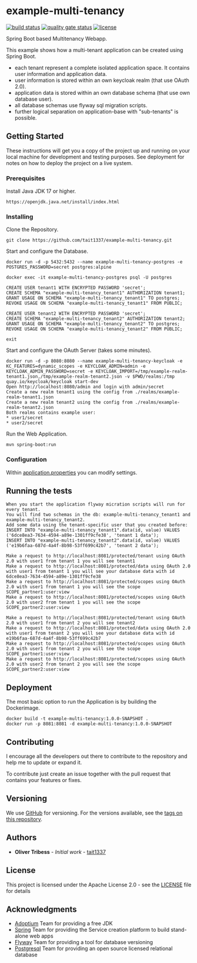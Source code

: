 # example-multi-tenancy
[![build status](https://github.com/Tait1337/example-multi-tenancy/workflows/build/badge.svg)](https://github.com/Tait1337/example-multi-tenancy/actions)
[![quality gate status](https://sonarcloud.io/api/project_badges/measure?project=Tait1337_example-multi-tenancy&metric=alert_status)](https://sonarcloud.io/dashboard?id=Tait1337_example-multi-tenancy)
[![license](https://img.shields.io/github/license/Tait1337/example-multi-tenancy)](LICENSE)

Spring Boot based Multitenancy Webapp.

This example shows how a multi-tenant application can be created using Spring Boot.
- each tenant represent a complete isolated application space. It contains user information and application data.
- user information is stored within an own keycloak realm (that use OAuth 2.0).
- application data is stored within an own database schema (that use own database user).
- all database schemas use flyway sql migration scripts.
- further logical separation on application-base with "sub-tenants" is possible.

## Getting Started

These instructions will get you a copy of the project up and running on your local machine for development and testing purposes. See deployment for notes on how to deploy the project on a live system.

### Prerequisites

Install Java JDK 17 or higher.
```
https://openjdk.java.net/install/index.html
```

### Installing

Clone the Repository.
```
git clone https://github.com/tait1337/example-multi-tenancy.git
```

Start and configure the Database.
```
docker run -d -p 5432:5432 --name example-multi-tenancy-postgres -e POSTGRES_PASSWORD=secret postgres:alpine

docker exec -it example-multi-tenancy-postgres psql -U postgres

CREATE USER tenant1 WITH ENCRYPTED PASSWORD 'secret';
CREATE SCHEMA "example-multi-tenancy_tenant1" AUTHORIZATION tenant1;
GRANT USAGE ON SCHEMA "example-multi-tenancy_tenant1" TO postgres;
REVOKE USAGE ON SCHEMA "example-multi-tenancy_tenant1" FROM PUBLIC;

CREATE USER tenant2 WITH ENCRYPTED PASSWORD 'secret';
CREATE SCHEMA "example-multi-tenancy_tenant2" AUTHORIZATION tenant2;
GRANT USAGE ON SCHEMA "example-multi-tenancy_tenant2" TO postgres;
REVOKE USAGE ON SCHEMA "example-multi-tenancy_tenant2" FROM PUBLIC;

exit
```

Start and configure the OAuth Server (takes some minutes).
```
docker run -d -p 8080:8080 --name example-multi-tenancy-keycloak -e KC_FEATURES=dynamic_scopes -e KEYCLOAK_ADMIN=admin -e KEYCLOAK_ADMIN_PASSWORD=secret -e KEYCLOAK_IMPORT=/tmp/example-realm-tenant1.json,/tmp/example-realm-tenant2.json -v $PWD/realms:/tmp quay.io/keycloak/keycloak start-dev
Open http://localhost:8080/admin and login with admin/secret
Create a new realm tenant1 using the config from ./realms/example-realm-tenant1.json
Create a new realm tenant2 using the config from ./realms/example-realm-tenant2.json
Both realms contains example user:
* user1/secret
* user2/secret
```

Run the Web Application.
```
mvn spring-boot:run
```

### Configuration

Within [application.properties](src/main/resources/application.properties) you can modify settings.

## Running the tests

```
When you start the application flyway micration scripts will run for every tenant.
You will find two schemas in the db: example-multi-tenancy_tenant1 and example-multi-tenancy_tenant2.
Add some data using the tenant-specific user that you created before:
INSERT INTO "example-multi-tenancy_tenant1".data(id, value) VALUES ('6dce8ea3-7634-4594-a89e-1301ff9cfe38', 'tenant 1 data');
INSERT INTO "example-multi-tenancy_tenant2".data(id, value) VALUES ('e19b6faa-687d-4a4f-8b98-53ff699c42b7', 'tenant 2 data');

Make a request to http://localhost:8081/protected/tenant using OAuth 2.0 with user1 from tenant 1 you will see tenant1
Make a request to http://localhost:8081/protected/data using OAuth 2.0 with user1 from tenant 1 you will see your database data with id 6dce8ea3-7634-4594-a89e-1301ff9cfe38
Make a request to http://localhost:8081/protected/scopes using OAuth 2.0 with user1 from tenant 1 you will see the scope SCOPE_partner1:user:view
Make a request to http://localhost:8081/protected/scopes using OAuth 2.0 with user2 from tenant 1 you will see the scope SCOPE_partner2:user:view

Make a request to http://localhost:8081/protected/tenant using OAuth 2.0 with user1 from tenant 2 you will see tenant2
Make a request to http://localhost:8081/protected/data using OAuth 2.0 with user1 from tenant 2 you will see your database data with id e19b6faa-687d-4a4f-8b98-53ff699c42b7
Make a request to http://localhost:8081/protected/scopes using OAuth 2.0 with user1 from tenant 2 you will see the scope SCOPE_partner1:user:view
Make a request to http://localhost:8081/protected/scopes using OAuth 2.0 with user2 from tenant 2 you will see the scope SCOPE_partner2:user:view
```

## Deployment

The most basic option to run the Application is by building the Dockerimage.

```
docker build -t example-multi-tenancy:1.0.0-SNAPSHOT .
docker run -p 8081:8081 -d example-multi-tenancy:1.0.0-SNAPSHOT
```

## Contributing

I encourage all the developers out there to contribute to the repository and help me to update or expand it.

To contribute just create an issue together with the pull request that contains your features or fixes.

## Versioning

We use [GitHub](https://github.com/) for versioning. For the versions available, see the [tags on this repository](https://github.com/tait1337/example-multi-tenancy/tags).

## Authors

* **Oliver Tribess** - *Initial work* - [tait1337](https://github.com/tait1337)

## License

This project is licensed under the Apache License 2.0 - see the [LICENSE](LICENSE) file for details

## Acknowledgments

* [Adoptium](https://adoptium.net/) Team for providing a free JDK
* [Spring](https://spring.io/) Team for providing the Service creation platform to build stand-alone web apps
* [Flyway](https://flywaydb.org/) Team for providing a tool for database versioning
* [Postgresql](https://www.postgresql.org/) Team for providing an open source licensed relational database
